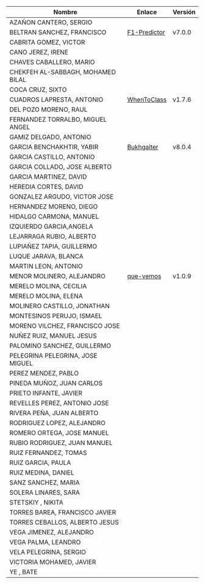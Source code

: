 | Nombre | Enlace | Versión |
|--------|--------|---------|
| AZAÑON CANTERO, SERGIO| | |
| BELTRAN SANCHEZ, FRANCISCO| [F1-Predictor](https://github.com/currobeltran/F1-Predictor) | v7.0.0 |
| CABRITA GOMEZ, VICTOR| | |
| CANO JEREZ, IRENE| | | |
| CHAVES CABALLERO, MARIO| | |
| CHEKFEH AL-SABBAGH, MOHAMED BILAL| | |
| COCA CRUZ, SIXTO| | |
| CUADROS LAPRESTA, ANTONIO| [WhenToClass](https://github.com/antoniocuadros/WhenToClass) | v1.7.6 |
| DEL POZO MORENO, RAUL| | |
| FERNANDEZ TORRALBO, MIGUEL ANGEL| | |
| GAMIZ DELGADO, ANTONIO | | |
| GARCIA BENCHAKHTIR, YABIR| [Bukhgalter](https://github.com/yabirgb/bukhgalter) | v8.0.4 |
| GARCIA CASTILLO, ANTONIO| | |
| GARCIA COLLADO, JOSE ALBERTO| | |
| GARCIA MARTINEZ, DAVID| | |
| HEREDIA CORTES, DAVID| | |
| GONZALEZ ARGUDO, VICTOR JOSE| | | |
| HERNANDEZ MORENO, DIEGO| | |
| HIDALGO CARMONA, MANUEL| | |
| IZQUIERDO GARCIA,ANGELA| | |
| LEJARRAGA RUBIO, ALBERTO| | |
| LUPIAÑEZ TAPIA, GUILLERMO | | |
| LUQUE JARAVA, BLANCA| | |
| MARTIN LEON, ANTONIO| | |
| MENOR MOLINERO, ALEJANDRO|[que-vemos](https://github.com/AlexMenor/que-vemos) | v1.0.9 | 
| MERELO MOLINA, CECILIA| | |
| MERELO MOLINA, ELENA| | |
| MOLINERO CASTILLO, JONATHAN| | |
| MONTESINOS PERUJO, ISMAEL| | |
| MORENO VILCHEZ, FRANCISCO JOSE| | |
| NUÑEZ RUIZ, MANUEL JESUS| | | |
| PALOMINO SANCHEZ, GUILLERMO| | |
| PELEGRINA PELEGRINA, JOSE MIGUEL| | |
| PEREZ MENDEZ, PABLO| | |
| PINEDA MUÑOZ, JUAN CARLOS| | |
| PRIETO INFANTE, JAVIER| | |
| REVELLES PEREZ, ANTONIO JOSE| | | |
| RIVERA PEÑA, JUAN ALBERTO| | |
| RODRIGUEZ LOPEZ, ALEJANDRO| | |
| ROMERO ORTEGA, JOSE MANUEL| | |
| RUBIO RODRIGUEZ, JUAN MANUEL| | |
| RUIZ FERNANDEZ, TOMAS| | |
| RUIZ GARCIA, PAULA| | |
| RUIZ MEDINA, DANIEL| | |
| SANZ SANCHEZ, MARIA| | |
| SOLERA LINARES, SARA| | |
| STETSKIY , NIKITA| | |
| TORRES BAREA, FRANCISCO JAVIER| | |
| TORRES CEBALLOS, ALBERTO JESUS| | |
| VEGA JIMENEZ, ALEJANDRO| | |
| VEGA PALMA, LEANDRO| | |
| VELA PELEGRINA, SERGIO| | |
| VICTORIA MOHAMED, JAVIER| | |
| YE , BATE| | |
